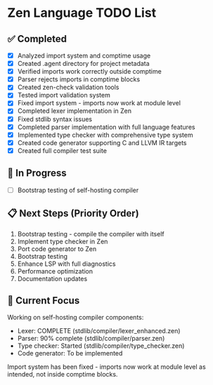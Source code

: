 # Zen Language TODO List

## ✅ Completed
- [x] Analyzed import system and comptime usage
- [x] Created .agent directory for project metadata
- [x] Verified imports work correctly outside comptime
- [x] Parser rejects imports in comptime blocks
- [x] Created zen-check validation tools
- [x] Tested import validation system
- [x] Fixed import system - imports now work at module level
- [x] Completed lexer implementation in Zen
- [x] Fixed stdlib syntax issues
- [x] Completed parser implementation with full language features
- [x] Implemented type checker with comprehensive type system
- [x] Created code generator supporting C and LLVM IR targets
- [x] Created full compiler test suite

## 🚧 In Progress
- [ ] Bootstrap testing of self-hosting compiler

## 📋 Next Steps (Priority Order)
1. Bootstrap testing - compile the compiler with itself
2. Implement type checker in Zen
3. Port code generator to Zen
4. Bootstrap testing
5. Enhance LSP with full diagnostics
6. Performance optimization
7. Documentation updates

## 🎯 Current Focus
Working on self-hosting compiler components:
- Lexer: COMPLETE (stdlib/compiler/lexer_enhanced.zen)
- Parser: 90% complete (stdlib/compiler/parser.zen)
- Type checker: Started (stdlib/compiler/type_checker.zen)
- Code generator: To be implemented

Import system has been fixed - imports now work at module level as intended,
not inside comptime blocks.
